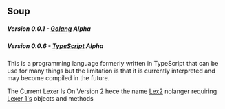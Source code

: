 ## Soup

##### Version 0.0.1 - [Golang](https://github.com/ZombiiTheCoder/SoupLang) Alpha
##### Version 0.0.6 - [TypeScript](https://github.com/ZombiiTheCoder/Soup) Alpha

This is a programming language formerly written in TypeScript that can be use for many things but the limitation is that it is currently interpreted and may become compiled in the future.

The Current Lexer Is On Version 2 hece the name [Lex2](./src/lex2/) nolanger requiring [Lexer 1's](./src/lexer/) objects and methods